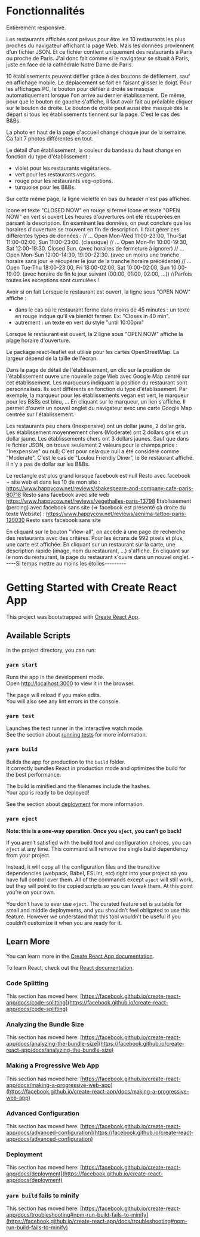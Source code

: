 # Fonctionnalités

Entièrement responsive.

Les restaurants affichés sont prévus pour être les 10 restaurants les plus proches du navigateur affichant la page Web. Mais les données proviennent d'un fichier JSON. Et ce fichier contient uniquement des restaurants à Paris ou proche de Paris. J'ai donc fait comme si le navigateur se situait à Paris, juste en face de la cathédrale Notre Dame de Paris.

10 établissements peuvent défiler grâce à des boutons de défilement, sauf en affichage mobile. Le déplacement se fait en faisant glisser le doigt.
Pour les affichages PC, le bouton pour défiler à droite se masque automatiquement lorsque l'on arrive au dernier établissement. De même, pour que le bouton de gauche s'affiche, il faut avoir fait au préalable cliquer sur le bouton de droite.
Le bouton de droite peut aussi être masqué dès le départ si tous les établissements tiennent sur la page.
C'est le cas des B&Bs.

La photo en haut de la page d'accueil change chaque jour de la semaine. Ca fait 7 photos différentes en tout.

Le détail d'un établissement, la couleur du bandeau du haut change en fonction du type d'établissement :

-   violet pour les restaurants végétariens.
-   vert pour les restaurants vegans.
-   rouge pour les restaurants veg-options.
-   turquoise pour les B&Bs.

Sur cette même page, la ligne violette en bas du header n'est pas affichée.

Icone et texte "CLOSED NOW" en rouge si fermé
Icone et texte "OPEN NOW" en vert si ouvert
Les heures d'ouvertures ont été récupérées en parsant la description.
En examinant les données, on peut conclure que les horaires d'ouverture se trouvent en fin de description. Il faut gérer ces différentes types de données :
// ... Open Mon-Wed 11:00-23:00, Thu-Sat 11:00-02:00, Sun 11:00-23:00. (classique)
// ... Open Mon-Fri 10:00-19:30, Sat 12:00-19:30. Closed Sun. (avec horaires de fermeture à ignorer)
// ... Open Mon-Sun 12:00-14:30, 19:00-22:30. (avec un moins une tranche horaire sans jour => récupérer le jour de la tranche horaire précédente)
// ... Open Tue-Thu 18:00-23:00, Fri 18:00-02:00, Sat 10:00-02:00, Sun 10:00-19:00. (avec horaire de fin le jour suivant (00:00, 01:00, 02:00, ...))
//Parfois toutes les exceptions sont cumulées !

Avoir si on fait
Lorsque le restaurant est ouvert, la ligne sous "OPEN NOW" affiche :

-   dans le cas où le restaurant ferme dans moins de 45 minutes : un texte en rouge indque qu'il va bientôt fermer. Ex: "Closes in 40 min".
-   autrement : un texte en vert du style "until 10:00pm"

Lorsque le restaurant est ouvert, la 2 ligne sous "OPEN NOW" affiche la plage horaire d'ouverture.

Le package react-leaflet est utilisé pour les cartes OpenStreetMap.
La largeur dépend de la taille de l'écran.

Dans la page de détail de l'établissement, un clic sur la position de l'établissement ouvre une nouvelle page Web avec Google Map centré sur cet établissement. Les marqueurs indiquant la position du restaurant sont personnalisés. Ils sont différents en fonction du type d'établissement. Par exemple, la marqueur pour les établissements vegan est vert, le marqueur pour les B&Bs est bleu, ...
En cliquant sur le marqueur, un lien s'affiche. Il permet d'ouvrir un nouvel onglet du navigateur avec une carte Google Map centrée sur l'établissement.

Les restaurants peu chers (Inexpensive) ont un dollar jaune, 2 dollar gris. Les établissement moyennement chers (Moderate) ont 2 dollars gris et un dollar jaune. Les établissements chers ont 3 dollars jaunes. Sauf que dans le fichier JSON, on trouve seulement 2 valeurs pour le champs price : "Inexpensive" ou null; C'est pour cela que null a été considéré comme "Moderate". C'est le cas de "Loulou Friendly Diner", le 8e restaurant affiché.
Il n'y a pas de dollar sur les B&Bs.

Le rectangle est plus grand lorsque facebook est null
Resto avec facebook + site web et dans les 10 de mon site : https://www.happycow.net/reviews/shakespeare-and-company-cafe-paris-80718
Resto sans facebook avec site web https://www.happycow.net/reviews/vegethalles-paris-13798
Etablissement (percing) avec facebook sans site (=> facebook est présenté çà droite du texte Website) : https://www.happycow.net/reviews/aenima-tattoo-paris-120030
Resto sans facebook sans site

En cliquant sur le bouton "View-all", on accède à une page de recherche des restaurants avec des critères. Pour les écrans de 992 pixels et plus, une carte est affichée.
En cliquant sur un restaurant sur la carte, une description rapide (image, nom du restaurant, ...) s'affiche. En cliquant sur le nom du restaurant, la page du restaurant s'ouvre dans un nouvel onglet.
-----Si temps mettre au moins les étoiles---------

# Getting Started with Create React App

This project was bootstrapped with [Create React App](https://github.com/facebook/create-react-app).

## Available Scripts

In the project directory, you can run:

### `yarn start`

Runs the app in the development mode.\
Open [http://localhost:3000](http://localhost:3000) to view it in the browser.

The page will reload if you make edits.\
You will also see any lint errors in the console.

### `yarn test`

Launches the test runner in the interactive watch mode.\
See the section about [running tests](https://facebook.github.io/create-react-app/docs/running-tests) for more information.

### `yarn build`

Builds the app for production to the `build` folder.\
It correctly bundles React in production mode and optimizes the build for the best performance.

The build is minified and the filenames include the hashes.\
Your app is ready to be deployed!

See the section about [deployment](https://facebook.github.io/create-react-app/docs/deployment) for more information.

### `yarn eject`

**Note: this is a one-way operation. Once you `eject`, you can’t go back!**

If you aren’t satisfied with the build tool and configuration choices, you can `eject` at any time. This command will remove the single build dependency from your project.

Instead, it will copy all the configuration files and the transitive dependencies (webpack, Babel, ESLint, etc) right into your project so you have full control over them. All of the commands except `eject` will still work, but they will point to the copied scripts so you can tweak them. At this point you’re on your own.

You don’t have to ever use `eject`. The curated feature set is suitable for small and middle deployments, and you shouldn’t feel obligated to use this feature. However we understand that this tool wouldn’t be useful if you couldn’t customize it when you are ready for it.

## Learn More

You can learn more in the [Create React App documentation](https://facebook.github.io/create-react-app/docs/getting-started).

To learn React, check out the [React documentation](https://reactjs.org/).

### Code Splitting

This section has moved here: [https://facebook.github.io/create-react-app/docs/code-splitting](https://facebook.github.io/create-react-app/docs/code-splitting)

### Analyzing the Bundle Size

This section has moved here: [https://facebook.github.io/create-react-app/docs/analyzing-the-bundle-size](https://facebook.github.io/create-react-app/docs/analyzing-the-bundle-size)

### Making a Progressive Web App

This section has moved here: [https://facebook.github.io/create-react-app/docs/making-a-progressive-web-app](https://facebook.github.io/create-react-app/docs/making-a-progressive-web-app)

### Advanced Configuration

This section has moved here: [https://facebook.github.io/create-react-app/docs/advanced-configuration](https://facebook.github.io/create-react-app/docs/advanced-configuration)

### Deployment

This section has moved here: [https://facebook.github.io/create-react-app/docs/deployment](https://facebook.github.io/create-react-app/docs/deployment)

### `yarn build` fails to minify

This section has moved here: [https://facebook.github.io/create-react-app/docs/troubleshooting#npm-run-build-fails-to-minify](https://facebook.github.io/create-react-app/docs/troubleshooting#npm-run-build-fails-to-minify)
